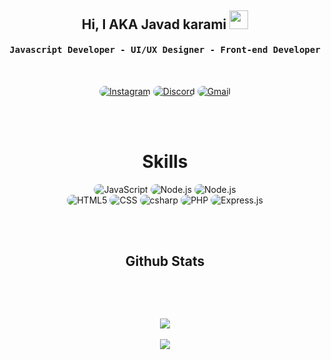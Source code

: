 <div align="center">
<h2>Hi, I AKA Javad karami
<img src="https://emojipedia-us.s3.dualstack.us-west-1.amazonaws.com/thumbs/160/apple/76/waving-hand-sign_emoji-modifier-fitzpatrick-type-1-2_1f44b-1f3fb_1f3fb.png" width="30">
</h2>
</div>


<div align="center">
<h4 align="center"><samp> Javascript Developer - UI/UX Designer - Front-end Developer</samp></h4>
</div>

<br>

<p align="center">
    <a href="https://instagram.com/_javdpv"><img src="https://img.shields.io/badge/Instagram-171717?style=for-the-badge&logo=instagram&logoColor=fff" style="border-radius:15px" alt="Instagram"></a>
    <a href="https://discords.com/bio/p/sexydevil"><img src="https://img.shields.io/badge/Discord-171717?style=for-the-badge&logo=discord&logoColor=fff" style="border-radius:15px" alt="Discord"></a>
    <a href="mailto:javadfrt@gmail.com"><img src="https://img.shields.io/badge/Gmail-171717?style=for-the-badge&logo=gmail&logoColor=fff" alt="Gmail" style="border-radius:15px"></a>
</p>

<br><br>

<h1 align="center">
    Skills
</h1>

<div align="center">
    <img src="https://img.shields.io/badge/JavaScript-171717?style=for-the-badge&logo=javascript&logoColor=fff" alt="JavaScript" style="border-radius:15px"/>
    <img src="https://img.shields.io/badge/Node.js-171717?style=for-the-badge&logo=node.js&logoColor=fff" alt="Node.js" style="border-radius:15px"/>
    <img src="https://img.shields.io/badge/python-171717?style=for-the-badge&logo=python&logoColor=fff" alt="Node.js" style="border-radius:15px"/>
    <br/>
    <img src="https://img.shields.io/badge/HTML5-171717?style=for-the-badge&logo=html5&logoColor=fff" alt="HTML5" style="border-radius:15px"/>
    <img src="https://img.shields.io/badge/CSS-171717?style=for-the-badge&logo=css3&logoColor=fff" alt="CSS" style="border-radius:15px"/>
    <img src="https://img.shields.io/badge/c-171717?style=for-the-badge&logo=c&logoColor=fff" alt="csharp" style="border-radius:15px"/>
    <img src="https://img.shields.io/badge/PHP-171717?style=for-the-badge&logo=php&logoColor=fff" alt="PHP" style="border-radius:15px"/>
    <img src="https://img.shields.io/badge/Express.js-171717.svg?style=for-the-badge&logo=express&logoColor=fff" alt="Express.js" style="border-radius:15px"/>  
</div>

<br><br>

<h2 align="center">Github Stats</h2>
<h3 align="center"> 
<br><br>
<p align="center"><img src="https://github-readme-streak-stats.herokuapp.com/?user=3exydevil&theme=dark"></p>
<p align="center"><img src="https://github-readme-stats.vercel.app/api/top-langs/?username=3exydevil&hide=css&theme=dark"></p>

												    
